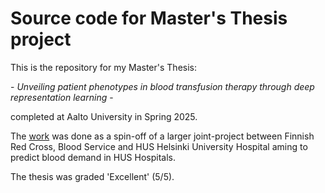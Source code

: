 # Source code for Master's Thesis project

This is the repository for my Master's Thesis:

\- _Unveiling patient phenotypes in blood transfusion therapy through deep representation learning_ -

completed at Aalto University in Spring 2025. 

The [work](https://urn.fi/URN:NBN:fi:aalto-202505193784) was done as a spin-off of a larger joint-project between Finnish Red Cross, Blood Service and HUS Helsinki University Hospital aming to predict blood demand in HUS Hospitals.

The thesis was graded 'Excellent' (5/5).
